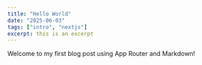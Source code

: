 ```yaml
---
title: "Hello World"
date: "2025-06-03"
tags: ["intro", "nextjs"]
excerpt: this is an excerpt 
---
```


Welcome to my first blog post using App Router and Markdown!
